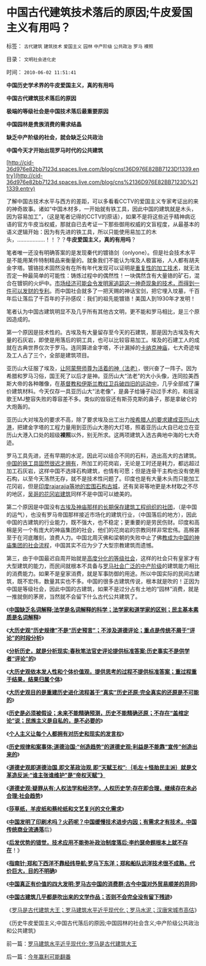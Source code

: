 # 中国古代建筑技术落后的原因;牛皮爱国主义有用吗？

标签： `古代建筑` `建筑技术` `爱国主义` `园林` `中产阶级` `公共政治` `罗马` `裸照` 

目录： `文明社会进化史`

时间： `2010-06-02 11:51:41`

**中国历史学术界的牛皮爱国主义，真的有用吗**

**中国古代建筑技术落后的原因**

**极端的等级社会是中国技术落后最重要原因**

**中国园林是贵族消费的需求结晶**

**缺乏中产阶级的社会，就会缺乏公共政治**

**中国今天才开始出现罗马时代的公共建筑**

[http://cid-36d976e82bb7123d.spaces.live.com/blog/cns!36D976E82BB7123D!1339.entry](http://cid-36d976e82bb7123d.spaces.live.com/blog/cns%2136D976E82BB7123D%211339.entry)

了解中国古技术水平与西方的差距，可以多看看CCTV的爱国主义专家考证出的来的神奇故事。诸如“中国木材多，一开始就有铁工具，因此中国的建筑就是木头，因为容易加工”，（这是笔者记得的CCTV的原话），如果不是将这些近乎精神病讫语的官方牛皮当权威，那就自已去考证一下那些御用权威的文盲程度，从最基本的语义逻辑开始：因为有先进的铁工具，所以只能使用易加工的木头，………………！！？？**牛皮爱国主义，真的有用吗**？

笔者唯一还没有明确答案的是发现秦代的镀铬剑（onlyone）。但是社会技术水平是不能用某件特制精品来衡量的。就象我们不能认为埃及人极富裕，人人都有胡夫金字塔。镀铬技术固然没有在所有年代发现可以证明是[重复性的加工技术](../../../2009/6/5/构成科学完备性的基础断言就是三要素.md)，就无法否定一种最简单的可能性：铸炼过程中的偶然性！一块偶然含有大量铬的矿石，混合在镀铜的火炉中。[市场经济可能会令发明家追踪这一神奇现象的技术，而得到一件可以发财的专利](../../../2010/5/26/为什么类种姓制度排斥技术进步.md)。而中国社会就多了一把天赐的神话宝剑，把它埋入坟墓，千百年后让落后了千百年的子孙感叹：我们的祖先能镀铬！美国人到1930年才发明！

笔者认为中国古建筑明显不及几乎所有其他古文明，更不能和罗马相比，是三个原因造成的。

第一个原因是技术性的。古埃及有大量留存至今天的石建筑，那是因为古埃及有大量的石灰岩，即使是用落后的铜工具，也可以比较容易加工。埃及的石建工人的成就在古典世界仅次于罗马。连同算进金字塔，不计漏掉的[卡纳克神庙](../../../2010/5/13/Serapis神庙标志埃及文明最后湮灭.md)，七大奇迹埃及工人占了三个，全部是建筑项目。

亚历山大征服了埃及，[让阿蒙祭师尊为活着的神（法老）](../../../2010/5/5/古埃及的历史不是法老的历史.md)，很兴奋了一阵子。因为希腊和罗马习俗，国王死了以后才是神。亚历山大“法老”的大小头像，连同拉美西斯大帝的各种雕像，在[基督教和伊斯兰教红卫兵破四旧的运动中](../../../2010/5/23/大敌当前基督教罗马在偶象之争中内战分裂.md)，几乎全部成了廉价建筑材料。今天仅存一具亚历山大“法老像”，是鼻子给锤子动过手术的，和摇滚歌王MJ整容失败的尊容差不多。类似的毁容还有斯芬克斯的鼻子，那是拿破仑的大炮轰的。

亚历山大对埃及的要求不高，除了要求埃及出工出力[按希腊人的要求建成亚历山大港](../../../2010/5/26/东方大帝国为什么很容易被少数外族征服？.md)，把建金字塔的工程力量用到亚历山大港的大灯塔，照着亚历山大自已屹立在亚历山大港入口处的超级**裸照**以外，别无所求。这两项建筑入选古典地中海的七大奇迹。

罗马工具先进，还有早期的水泥，因此可以结合不同的石料，造出高大的古建筑。[中国的铁工具固然很迟才拥有](../../../2007/10/1/从《盐铁论》谈起中国人的私有财产原罪感.md)，所加工的花岗岩，无论是工时还是耗力，都远超过加工石灰岩，这样中国不选择石构建筑，也情有可愿；但是连骨干主构也没有使用石构，以至今天荡然无存，就不是技术性问题了。印度也是有大量木头而只能加工花冈岩，但是[印度rajarajia等地的宏围石构古城](../../../2008/12/23/印度信仰，沉重的精神负担.md)，还有吴哥等地更是木材取之不尽的地区，[吴哥的花冈岩建筑](http://blog.sina.com.cn/s/blog_5563a64d0100h72d.html)同样不是中国可以媲美的。

第二个原因是中国没有[古埃及神庙那样的长期保存建筑工程组织的社团](../../../2010/5/8/神庙构成了法老时代经济生活中事实上的采邑.md)，（是中国的运气），也没有罗马帝国那样接近市场化的建筑行业，（中国落后的地方），因此中国的古建筑的行业能力，既不强大，也不稳定；更重要的是劳民伤财。印度和高棉是另一个有庞大的神庙集团的社会，他们的花岗岩的宗教同样非常宏伟。高棉甚至于在河底雕刻，浪费人力。中国北周灭佛和梁朝的失败中止了佛[教成为中国的神庙集团的社会流程](../../../2010/5/8/神庙构成了法老时代经济生活中事实上的采邑.md)，中国其实不应为少了大型宗教建筑而遗憾。

第三，由于中国最迟自周开始就是[高度分化的等级社会](../../../2009/8/28/贫富差距核心矛盾是特权等级文化.md)，这样的社会只有皇家才有大型建筑的能力，而民间就根本不具备与[罗马社会广泛的中产阶级](../../../2008/7/20/为什么中产者为主的社会很稳定.md)的建筑能力相比的消费能力。如果不是皇家消费，就是军事防御的用途。所以中国实际的民间古建筑，既不宏伟，数量其实也不多。中国的很多古建筑传说，根本就是吹的！正因为中国是等级社会，因此中国的古建筑，如果不是过分占有土地的“园林”消费，就是一推就倒的茅房，当然就不会留下什么古代公共建筑了。

《[**中国缺乏名词解释;法学是名词解释的科学；法学家和道学家的区别；民主基本素质是名词解释**](../../../2010/5/4/中国不缺信仰，中国缺乏名词解释.md)》

《[**大历史观“历史规律”不是“历史预言”；不涉及道德评论；重点是传统不屑于“评论”的时段分析**](../../../2010/5/7/大历史观中的“历史规律”不是“传统的历史预言”.md)》

《[**分析历史，就是分析现实;春秋笔法官史评论提供标准答案;历史事实不是供学者“评论”的**](../../../2010/5/7/评论历史者不宜研史；分析历史就是分析现实.md)》

《[**大历史观依本发人性和个体价值观，提供思考的过程不提供标准答案；重过程重于结果，结果归属个体**](../../../2010/5/7/大历史观提供分析过程不提供标准答案.md)》

《[**大历史观目的是重建历史进化流程甚于“真实”历史还原;完全真实的还原是不可能的**](../../../2010/5/9/真实的历史可以比文学更精彩.md)》

《[**历史是必须被假设；未来不能精确预测，历史不能精确还原；不存在“盖棺定论”说；民族主义是自私的，是不必要的**](../../../2010/5/9/历史是必须被假设的.md)》

《[**个人主义让每个人都拥有对历史和现实的发言权**](../../../2010/5/20/为什么我的观点就是对的？别人是错的？.md)》

《[**历史规律和案事体;道德治国;“创造趋势”的道德史观;利益是不能靠“宣传”创造出来的**](../../../2010/5/25/趋势利益是不能“宣传”出来；预测未来就需要客观性；.md)》

《[**道德史观即道德治国,即文革政治观,即“天赋王权”;｛毛左＋怪胎民主派｝就是文革造反派;“谁主张谁维护”是“帝权天赋”》**](../../../2010/5/27/道德史观就是文革政治观.md)

《[**道德史观;疑罪从有;人权法学和经济学，人权历史学;存在即合理，继续存在未必合理;社会趋势**](../../../2010/5/27/社会趋势，存在即合理.md)》

《[**莎草纸，羊皮纸和蔡纶纸和文艺复兴的文化需求**](../../../2010/5/31/中国发明了纸吗？.md)》

《[**中国发明了印刷术吗？火药呢？中国缓慢技术进步内因；有需求才有技术，中国传统商业流通落**](http://cid-36d976e82bb7123d.spaces.live.com/blog/cns%2136D976E82BB7123D%211327.entry)后》

《[**后发优势的错觉，技术应用不能弥补政治制度落后;李约瑟命题根本上就不存在**](../../../2010/5/31/中国历史上从来没有领先过.md)！》

《[**指南针;郑和下西洋不靠经纬导航;罗马下东洋；郑和船队远洋技术很不成熟，代价巨大，目的不明确**](../../../2010/5/31/指南针？罗马下东洋远远超过郑和下西洋！.md)》

《[**中国真正有价值的四大发明;罗马古中国的消费群;古今中国对外贸易顺差的异同**](../../../2010/5/31/中国真正有价值的四大发明.md)》

《[**中国古建筑几乎都是吹出来的文学作品；否则不会完全没有留下残迹**](../../../2010/6/2/中国古建筑吹出来的牛皮文学吗？.md)》

《[罗马是古代建筑大王；罗马建筑水平近乎现代化；罗马水泥；汉唐宋城市高估](../../../2010/6/2/罗马建筑水平近乎现代化;罗马是古代建筑大王.md)》

《历史牛皮爱国主义;中国古代落后的原因;中国园林的社会含义;中产阶级公共政治和公共建筑》



前一篇：[罗马建筑水平近乎现代化;罗马是古代建筑大王](../../../2010/6/2/罗马建筑水平近乎现代化;罗马是古代建筑大王.md)

后一篇：[今年赢利可能翻番](../../../2010/6/2/今年赢利可能翻番.md)